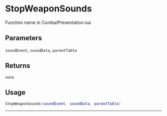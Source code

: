 # StopWeaponSounds
Function name in CombatPresentation.lua
## Parameters
`soundEvent`, `soundData`, `parentTable`
## Returns
`none`
## Usage
```lua
StopWeaponSounds(soundEvent, soundData, parentTable)
```
---
